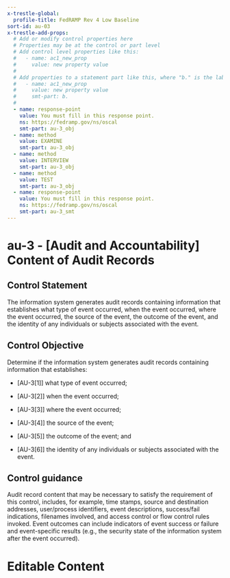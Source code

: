 ```yaml
---
x-trestle-global:
  profile-title: FedRAMP Rev 4 Low Baseline
sort-id: au-03
x-trestle-add-props:
  # Add or modify control properties here
  # Properties may be at the control or part level
  # Add control level properties like this:
  #   - name: ac1_new_prop
  #     value: new property value
  #
  # Add properties to a statement part like this, where "b." is the label of the target statement part
  #   - name: ac1_new_prop
  #     value: new property value
  #     smt-part: b.
  #
  - name: response-point
    value: You must fill in this response point.
    ns: https://fedramp.gov/ns/oscal
    smt-part: au-3_obj
  - name: method
    value: EXAMINE
    smt-part: au-3_obj
  - name: method
    value: INTERVIEW
    smt-part: au-3_obj
  - name: method
    value: TEST
    smt-part: au-3_obj
  - name: response-point
    value: You must fill in this response point.
    ns: https://fedramp.gov/ns/oscal
    smt-part: au-3_smt
---
```


# au-3 - \[Audit and Accountability\] Content of Audit Records

## Control Statement

The information system generates audit records containing information that establishes what type of event occurred, when the event occurred, where the event occurred, the source of the event, the outcome of the event, and the identity of any individuals or subjects associated with the event.

## Control Objective

Determine if the information system generates audit records containing information that establishes:

- \[AU-3[1]\] what type of event occurred;

- \[AU-3[2]\] when the event occurred;

- \[AU-3[3]\] where the event occurred;

- \[AU-3[4]\] the source of the event;

- \[AU-3[5]\] the outcome of the event; and

- \[AU-3[6]\] the identity of any individuals or subjects associated with the event.

## Control guidance

Audit record content that may be necessary to satisfy the requirement of this control, includes, for example, time stamps, source and destination addresses, user/process identifiers, event descriptions, success/fail indications, filenames involved, and access control or flow control rules invoked. Event outcomes can include indicators of event success or failure and event-specific results (e.g., the security state of the information system after the event occurred).

# Editable Content

<!-- Make additions and edits below -->
<!-- The above represents the contents of the control as received by the profile, prior to additions. -->
<!-- If the profile makes additions to the control, they will appear below. -->
<!-- The above markdown may not be edited but you may edit the content below, and/or introduce new additions to be made by the profile. -->
<!-- If there is a yaml header at the top, parameter values may be edited. Use --set-parameters to incorporate the changes during assembly. -->
<!-- The content here will then replace what is in the profile for this control, after running profile-assemble. -->
<!-- The added parts in the profile for this control are below.  You may edit them and/or add new ones. -->
<!-- Each addition must have a heading either of the form ## Control my_addition_name -->
<!-- or ## Part a. (where the a. refers to one of the control statement labels.) -->
<!-- "## Control" parts are new parts added after the statement part. -->
<!-- "## Part" parts are new parts added into the top-level statement part with that label. -->
<!-- Subparts may be added with nested hash levels of the form ### My Subpart Name -->
<!-- underneath the parent ## Control or ## Part being added -->
<!-- See https://ibm.github.io/compliance-trestle/tutorials/ssp_profile_catalog_authoring/ssp_profile_catalog_authoring for guidance. -->
